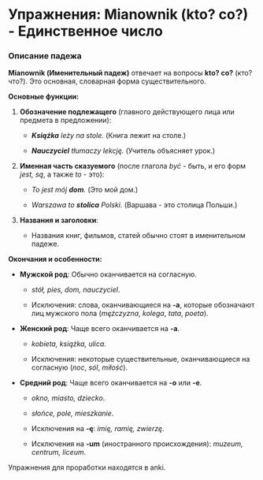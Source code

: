 # Упражнения: Mianownik (kto? co?) - Единственное число

### Описание падежа

**Mianownik (Именительный падеж)** отвечает на вопросы **kto? co?** (кто? что?). Это основная, словарная форма существительного.

**Основные функции:**

1. **Обозначение подлежащего** (главного действующего лица или предмета в предложении):
    
    - _**Książka** leży na stole._ (Книга лежит на столе.)
        
    - _**Nauczyciel** tłumaczy lekcję._ (Учитель объясняет урок.)
        
2. **Именная часть сказуемого** (после глагола _być_ - быть, и его форм _jest, są_, а также _to_ - это):
    
    - _To jest mój **dom**._ (Это мой дом.)
        
    - _Warszawa to **stolica** Polski._ (Варшава - это столица Польши.)
        
3. **Названия и заголовки**:
    
    - Названия книг, фильмов, статей обычно стоят в именительном падеже.
        

**Окончания и особенности:**

- **Мужской род**: Обычно оканчивается на согласную.
    
    - _stół, pies, dom, nauczyciel_.
        
    - Исключения: слова, оканчивающиеся на **-a**, которые обозначают лиц мужского пола (_mężczyzna_, _kolega_, _tata_, _poeta_).
        
- **Женский род**: Чаще всего оканчивается на **-a**.
    
    - _kobieta, książka, ulica_.
        
    - Исключения: некоторые существительные, оканчивающиеся на согласную (_noc_, _sól_, _miłość_).
        
- **Средний род**: Чаще всего оканчивается на **-o** или **-e**.
    
    - _okno, miasto, dziecko_.
        
    - _słońce, pole, mieszkanie_.
        
    - Исключения на **-ę**: _imię, ramię, zwierzę_.
        
    - Исключения на **-um** (иностранного происхождения): _muzeum, centrum, liceum_.
        

Упражнения для проработки находятся в anki.